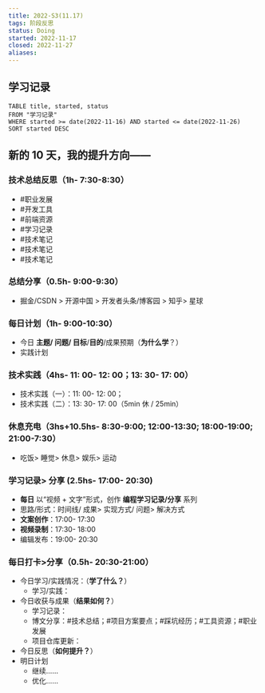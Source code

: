 ```yaml
---
title: 2022-S3(11.17)
tags: 阶段反思
status: Doing
started: 2022-11-17
closed: 2022-11-27
aliases: 
---
```

## 学习记录

```dataview
TABLE title, started, status
FROM "学习记录"
WHERE started >= date(2022-11-16) AND started <= date(2022-11-26)
SORT started DESC
```

## 新的 10 天，我的提升方向——
### 技术总结反思（1h- 7:30-8:30）
- #职业发展
- #开发工具
- #前端资源
- #学习记录
- #技术笔记
- #技术笔记
- #技术笔记
### 总结分享（0.5h- 9:00-9:30）
- 掘金/CSDN > 开源中国 > 开发者头条/博客园 > 知乎> 星球
### 每日计划（1h- 9:00-10:30）
- 今日 **主题/ 问题/ 目标**/**目的**/成果预期（**为什么学**？）
- 实践计划
### 技术实践（4hs- 11: 00- 12: 00；13: 30- 17: 00）
- 技术实践（一）：11: 00- 12: 00；
- 技术实践（二）：13: 30- 17: 00（5min 休 / 25min）
### 休息充电（3hs+10.5hs- 8:30-9:00; 12:00-13:30; 18:00-19:00; 21:00-7:30）
- 吃饭> 睡觉> 休息> 娱乐> 运动
### 学习记录> 分享 (2.5hs- 17:00- 20:30)
- **每日** 以“视频 + 文字”形式，创作 **编程学习记录/分享** 系列
- 思路/形式：时间线/ 成果> 实现方式/ 问题> 解决方式
- **文案创作**：17:00- 17:30
- **视频录制**：17:30- 18:00
- 编辑发布：19:00- 20:30
### 每日打卡>分享（0.5h- 20:30-21:00）
- 今日学习/实践情况：（**学了什么？**）
  - 学习/实践：
- 今日收获与成果（**结果如何？**）
  - 学习记录：
  - 博文分享：#技术总结；#项目方案要点；#踩坑经历；#工具资源；#职业发展
  - 项目仓库更新：
- 今日反思（**如何提升？**）
- 明日计划
  - 继续……
  - 优化……
